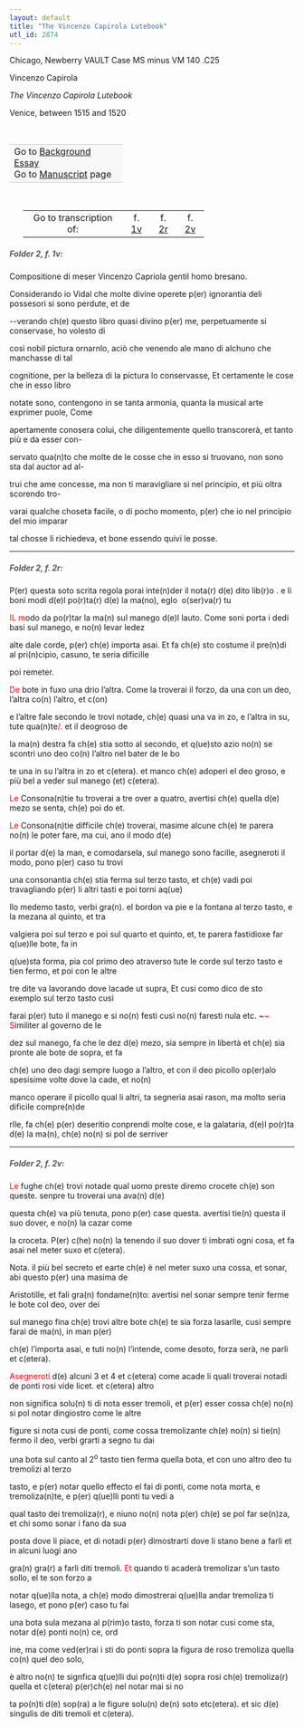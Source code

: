 ```yaml
---
layout: default
title: "The Vincenzo Capirola Lutebook"
utl_id: 2874
---
```



Chicago, Newberry VAULT Case MS minus VM 140 .C25


Vincenzo Capirola


*The Vincenzo Capirola Lutebook*


Venice, between 1515 and 1520


 

<table border="0.5" cellpadding="1" cellspacing="1" style="width: 200px; background-color:#F8F8F8;"><tbody style="border-color:#ccc"><tr style="border-color:#ccc"><td>Go to <a href="{{ site.baseurl }}/essay/027" target="_blank">Background Essay</a><br />
			Go to <a href="{{ site.baseurl }}/www/record.html?id=027" target="_blank">Manuscript</a> page</td>
</tr></tbody></table>
 


<table border="0.5" cellpadding="1" cellspacing="1" style="width: 320px; margin-left: 0.25in;"><tbody><tr style="border-color:#B3B6B7"><td style="text-align:center">Go to transcription of:</td>
<td style="text-align:center">f. <a href="#1">1v</a></td>
<td style="text-align:center">f. <a href="#2">2r</a></td>
<td style="text-align:center">f. <a href="#3">2v</a></td>
</tr></tbody></table>
<h5 id="1" style="color:#555;">Folder 2, f. 1v:</h5>

Compositione di meser Vincenzo Capriola gentil homo bresano.


Considerando io Vidal che molte divine operete p(er) ignorantia deli possesori si sono perdute, et de


--verando ch(e) questo libro quasi divino p(er) me, perpetuamente si conservase, ho volesto di


così nobil pictura ornarnlo, aciò che venendo ale mano di alchuno che manchasse di tal


cognitione, per la belleza di la pictura lo conservasse, Et certamente le cose che in esso libro


notate sono, contengono in se tanta armonia, quanta la musical arte exprimer puole, Come


apertamente conosera colui, che diligentemente quello transcorerà, et tanto più e da esser con-


servato qua(n)to che molte de le cosse che in esso si truovano, non sono sta dal auctor ad al-


trui che ame concesse, ma non ti maravigliare si nel principio, et più oltra scorendo tro-


varai qualche choseta facile, o di pocho momento, p(er) che io nel principio del mio imparar


tal chosse li richiedeva, et bone essendo quivi le posse.


<hr /><h5 id="2" style="color:#555;">Folder 2, f. 2r:</h5>

P(er) questa soto scrita regola porai inte(n)der il nota(r) d(e) dito lib(r)o . e li boni modi d(e)l po(r)ta(r) d(e) la ma(no), eglo  o(ser)va(r) tu


<hi style="color:red;">IL m</hi>odo da po(r)tar la ma(n) sul manego d(e)l lauto. Come soni porta i dedi basi sul manego, e no(n) levar ledez


alte dale corde, p(er) ch(e) importa asai. Et fa ch(e) sto costume il pre(n)di al pri(n)cipio, casuno, te seria dificille


poi remeter.


<hi style="color:red;">De</hi> bote in fuxo una drio l’altra. Come la troverai il forzo, da una con un deo, l’altra co(n) l’altro, et c(on)


e l’altre fale secondo le trovi notade, ch(e) quasi una va in zo, e l’altra in su, tute qua(n)te<hi style="color:red;">/.</hi> et il deogroso de


la ma(n) destra fa ch(e) stia sotto al secondo, et q(ue)sto azio no(n) se scontri uno deo co(n) l’altro nel bater de le bo


te una in su l’altra in zo et c(etera). et manco ch(e) adoperi el deo groso, e più bel a veder sul manego (et) c(etera).


<hi style="color:red;">Le</hi> Consona(n)tie tu troverai a tre over a quatro, avertisi ch(e) quella d(e) mezo se senta, ch(e) poi do et.


<hi style="color:red;">Le</hi> Consona(n)tie difficile ch(e) troverai, masime alcune ch(e) te parera no(n) le poter fare, ma cui, ano il modo d(e)


il portar d(e) la man, e comodarsela, sul manego sono facille, asegneroti il modo, pono p(er) caso tu trovi


una consonantia ch(e) stia ferma sul terzo tasto, et ch(e) vadi poi travagliando p(er) li altri tasti e poi torni aq(ue)


llo medemo tasto, verbi gra(n). el bordon va pie e la fontana al terzo tasto, e la mezana al quinto, et tra


valgiera poi sul terzo e poi sul quarto et quinto, et, te parera fastidioxe far q(ue)lle bote, fa in


q(ue)sta forma, pia col primo deo atraverso tute le corde sul terzo tasto e tien fermo, et poi con le altre


tre dite va lavorando dove lacade ut supra, Et cusi como dico de sto exemplo sul terzo tasto cusì


farai p(er) tuto il manego e si no(n) festi cusì no(n) faresti nula etc. ~<hi style="color:red;">~ S</hi>imiliter al governo de le


dez sul manego, fa che le dez d(e) mezo, sia sempre in libertà et ch(e) sia pronte ale bote de sopra, et fa


ch(e) uno deo dagi sempre luogo a l’altro, et con il deo picollo op(er)alo spesisime volte dove la cade, et no(n)


manco operare il picollo qual li altri, ta segneria asai rason, ma molto seria dificile compre(n)de


rlle, fa ch(e) p(er) deseritio conprendi molte cose, e la galataria, d(e)l po(r)ta d(e) la ma(n), ch(e) no(n) si pol de serriver


<hr /><h5 id="3" style="color:#555;">Folder 2, f. 2v:</h5>

<hi style="color:red;">Le</hi> fughe ch(e) trovi notade qual uomo preste diremo crocete ch(e) son queste. senpre tu troverai una ava(n) d(e)


questa ch(e) va più tenuta, pono p(er) case questa. avertisi tie(n) questa il suo dover, e no(n) la cazar come


la croceta. P(er) c(he) no(n) la tenendo il suo dover ti imbrati ogni cosa, et fa asai nel meter suxo et c(etera).


Nota. il più bel secreto et earte ch(e) è nel meter suxo una cossa, et sonar, abi questo p(er) una masima de


Aristotille, et fali gra(n) fondame(n)to: avertisi nel sonar sempre tenir ferme le bote col deo, over dei


sul manego fina ch(e) trovi altre bote ch(e) te sia forza lasarlle, cusi sempre farai de ma(n), in man p(er)


ch(e) l’importa asai, e tuti no(n) l’intende, come desoto, forza serà, ne parli et c(etera).


<hi style="color:red;">Asegneroti</hi> d(e) alcuni 3 et 4 et c(etera) come acade li quali troverai notadi de ponti rosi vide licet. et c(etera) altro


non significa solu(n) ti di nota esser tremoli, et p(er) esser cossa ch(e) no(n) si pol notar dingiostro come le altre


figure si nota cusi de ponti, come cossa tremolizante ch(e) no(n) si tie(n) fermo il deo, verbi grarti a segno tu dai


una bota sul canto al 2<sup>o</sup> tasto tien ferma quella bota, et con uno altro deo tu tremolizi al terzo


tasto, e p(er) notar quello effecto el fai di ponti, come nota morta, e tremoliza(n)te, e p(er) q(ue)lli ponti tu vedi a


qual tasto dei tremoliza(r), e niuno no(n) nota p(er) ch(e) se pol far se(n)za, et chi somo sonar i fano da sua


posta dove li piace, et di notadi p(er) dimostrarti dove li stano bene a farli et in alcuni luogi ano


gra(n) gra(r) a farli diti tremoli. <hi style="color:red;">Et</hi> quando ti acaderà tremolizar s’un tasto sollo, el te son forzo a


notar q(ue)lla nota, a ch(e) modo dimostrerai q(ue)lla andar tremoliza ti lasego, et pono p(er) caso tu fai


una bota sula mezana al p(rim)o tasto, forza ti son notar cusi come sta, notar d(e) ponti no(n) ce, ord


ine, ma come ved(er)rai i sti do ponti sopra la figura de roso tremoliza quella co(n) quel deo solo,


è altro no(n) te signfica q(ue)lli dui po(n)ti d(e) sopra rosi ch(e) tremoliza(r) quella et c(etera) p(er)ch(e) nel notar mai si no


ta po(n)ti d(e) sop(ra) a le figure solu(n) de(n) soto etc(etera). et sic d(e) singulis de diti tremoli et c(etera).

